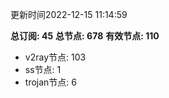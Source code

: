 更新时间2022-12-15 11:14:59

**总订阅: 45**
**总节点: 678**
**有效节点: 110**
- v2ray节点: 103
- ss节点: 1
- trojan节点: 6
